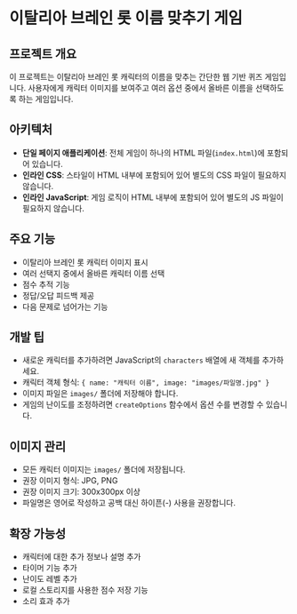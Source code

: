 # 이탈리아 브레인 롯 이름 맞추기 게임

## 프로젝트 개요

이 프로젝트는 이탈리아 브레인 롯 캐릭터의 이름을 맞추는 간단한 웹 기반 퀴즈 게임입니다. 사용자에게 캐릭터 이미지를 보여주고 여러 옵션 중에서 올바른 이름을 선택하도록 하는 게임입니다.

## 아키텍처

- **단일 페이지 애플리케이션**: 전체 게임이 하나의 HTML 파일(`index.html`)에 포함되어 있습니다.
- **인라인 CSS**: 스타일이 HTML 내부에 포함되어 있어 별도의 CSS 파일이 필요하지 않습니다.
- **인라인 JavaScript**: 게임 로직이 HTML 내부에 포함되어 있어 별도의 JS 파일이 필요하지 않습니다.

## 주요 기능

- 이탈리아 브레인 롯 캐릭터 이미지 표시
- 여러 선택지 중에서 올바른 캐릭터 이름 선택
- 점수 추적 기능
- 정답/오답 피드백 제공
- 다음 문제로 넘어가는 기능

## 개발 팁

- 새로운 캐릭터를 추가하려면 JavaScript의 `characters` 배열에 새 객체를 추가하세요.
- 캐릭터 객체 형식: `{ name: "캐릭터 이름", image: "images/파일명.jpg" }`
- 이미지 파일은 `images/` 폴더에 저장해야 합니다.
- 게임의 난이도를 조정하려면 `createOptions` 함수에서 옵션 수를 변경할 수 있습니다.

## 이미지 관리

- 모든 캐릭터 이미지는 `images/` 폴더에 저장됩니다.
- 권장 이미지 형식: JPG, PNG
- 권장 이미지 크기: 300x300px 이상
- 파일명은 영어로 작성하고 공백 대신 하이픈(-) 사용을 권장합니다.

## 확장 가능성

- 캐릭터에 대한 추가 정보나 설명 추가
- 타이머 기능 추가
- 난이도 레벨 추가
- 로컬 스토리지를 사용한 점수 저장 기능
- 소리 효과 추가